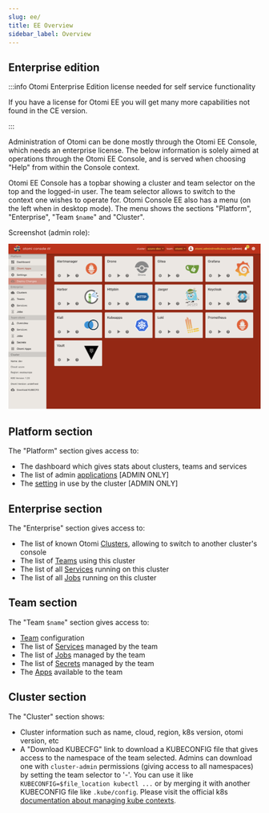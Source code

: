 ```yaml
---
slug: ee/
title: EE Overview
sidebar_label: Overview
---
```


## Enterprise edition

:::info Otomi Enterprise Edition license needed for self service functionality

If you have a license for Otomi EE you will get many more capabilities not found in the CE version.

:::

Administration of Otomi can be done mostly through the Otomi EE Console, which needs an enterprise license. The below information is solely aimed at operations through the Otomi EE Console, and is served when choosing "Help" from within the Console context.

Otomi EE Console has a topbar showing a cluster and team selector on the top and the logged-in user. The team selector allows to switch to the context one wishes to operate for. Otomi Console EE also has a menu (on the left when in desktop mode). The menu shows the sections "Platform", "Enterprise", "Team `$name`" and "Cluster".

Screenshot (admin role):

![Console apps](img/console-apps.png)

## Platform section

The "Platform" section gives access to:

- The dashboard which gives stats about clusters, teams and services
- The list of admin [applications](platform-apps) [ADMIN ONLY]
- The [setting](settings) in use by the cluster [ADMIN ONLY]

## Enterprise section

The "Enterprise" section gives access to:

- The list of known Otomi [Clusters](clusters), allowing to switch to another cluster's console
- The list of [Teams](teams) using this cluster
- The list of all [Services](services) running on this cluster
- The list of all [Jobs](jobs) running on this cluster

## Team section

The "Team `$name`" section gives access to:

- [Team](teams) configuration
- The list of [Services](services) managed by the team
- The list of [Jobs](jobs) managed by the team
- The list of [Secrets](secrets) managed by the team
- The [Apps](team-apps) available to the team

## Cluster section

The "Cluster" section shows:

- Cluster information such as name, cloud, region, k8s version, otomi version, etc
- A "Download KUBECFG" link to download a KUBECONFIG file that gives access to the namespace of the team selected. Admins can download one with `cluster-admin` permissions (giving access to all namespaces) by setting the team selector to '-'. You can use it like `KUBECONFIG=$file_location kubectl ...` or by merging it with another KUBECONFIG file like `.kube/config`. Please visit the official k8s [documentation about managing kube contexts](https://kubernetes.io/docs/concepts/configuration/organize-cluster-access-kubeconfig/).
